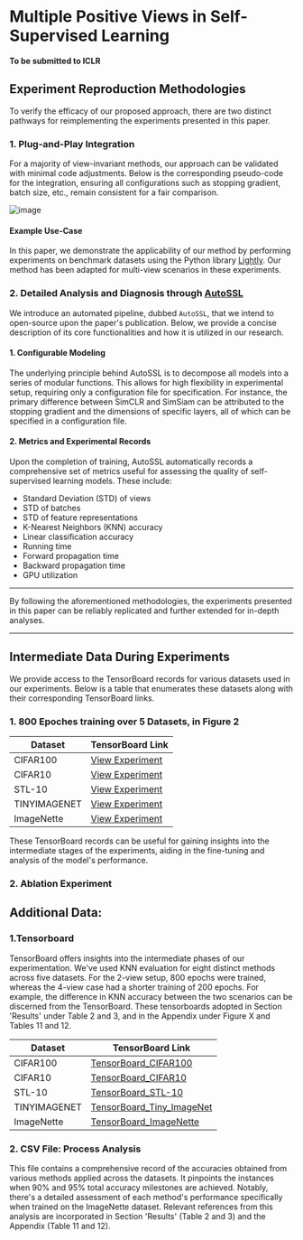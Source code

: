  
# Multiple Positive Views in Self-Supervised Learning
**To be submitted to ICLR**

## Experiment Reproduction Methodologies

To verify the efficacy of our proposed approach, there are two distinct pathways for reimplementing the experiments presented in this paper. 

### 1. Plug-and-Play Integration

For a majority of view-invariant methods, our approach can be validated with minimal code adjustments. Below is the corresponding pseudo-code for the integration, ensuring all configurations such as stopping gradient, batch size, etc., remain consistent for a fair comparison.

![image](https://github.com/px39n/Multiple-Positive-View/assets/53490111/d0121c2e-290c-499a-b7c3-95066552e844)


#### Example Use-Case

In this paper, we demonstrate the applicability of our method by performing experiments on benchmark datasets using the Python library [Lightly](https://docs.lightly.ai/self-supervised-learning/getting_started/benchmarks.html#imagenet). Our method has been adapted for multi-view scenarios in these experiments.

### 2. Detailed Analysis and Diagnosis through [AutoSSL](https://autossl.gitbook.io/)

We introduce an automated pipeline, dubbed `AutoSSL`, that we intend to open-source upon the paper's publication. Below, we provide a concise description of its core functionalities and how it is utilized in our research.

#### 1. Configurable Modeling

The underlying principle behind AutoSSL is to decompose all models into a series of modular functions. This allows for high flexibility in experimental setup, requiring only a configuration file for specification. For instance, the primary difference between SimCLR and SimSiam can be attributed to the stopping gradient and the dimensions of specific layers, all of which can be specified in a configuration file.

#### 2. Metrics and Experimental Records

Upon the completion of training, AutoSSL automatically records a comprehensive set of metrics useful for assessing the quality of self-supervised learning models. These include:

- Standard Deviation (STD) of views
- STD of batches
- STD of feature representations
- K-Nearest Neighbors (KNN) accuracy
- Linear classification accuracy
- Running time
- Forward propagation time
- Backward propagation time
- GPU utilization

---

By following the aforementioned methodologies, the experiments presented in this paper can be reliably replicated and further extended for in-depth analyses.

---


## Intermediate Data During Experiments

We provide access to the TensorBoard records for various datasets used in our experiments. Below is a table that enumerates these datasets along with their corresponding TensorBoard links.


### 1. 800 Epoches training over 5 Datasets, in Figure 2 

| Dataset      | TensorBoard Link |
|--------------|------------------|
| CIFAR100     | [View Experiment](https://tensorboard.dev/experiment/lBWExQayRpKIbuv5d0nA9Q/#scalars) |
| CIFAR10      | [View Experiment](https://tensorboard.dev/experiment/I9NZuY9gSyeyS9qoNksAXg/#scalars)  |
| STL-10       | [View Experiment](https://tensorboard.dev/experiment/j3SdHOk3QzOKKQksXVRxlQ/#scalars)  |
| TINYIMAGENET | [View Experiment](https://tensorboard.dev/experiment/BcdkoHAkR8O1luRVTkULwA/#scalars)  |
| ImageNette   | [View Experiment](https://tensorboard.dev/experiment/hon7xMTqR7W3NIQ4YIlBLg/#scalars)  |

These TensorBoard records can be useful for gaining insights into the intermediate stages of the experiments, aiding in the fine-tuning and analysis of the model's performance.



### 2. Ablation Experiment

## Additional Data:
### 1.Tensorboard
TensorBoard offers insights into the intermediate phases of our experimentation. We've used KNN evaluation for eight distinct methods across five datasets. For the 2-view setup, 800 epochs were trained, whereas the 4-view case had a shorter training of 200 epochs. For example, the difference in KNN accuracy between the two scenarios can be discerned from the TensorBoard. These tensorboards adopted in Section 'Results' under Table 2 and 3, and in the Appendix under Figure X and Tables 11 and 12.

| Dataset      | TensorBoard Link |
|--------------|------------------|
| CIFAR100     | [TensorBoard_CIFAR100](https://tensorboard.dev/experiment/lBWExQayRpKIbuv5d0nA9Q/#scalars) |
| CIFAR10      | [TensorBoard_CIFAR10](https://tensorboard.dev/experiment/I9NZuY9gSyeyS9qoNksAXg/#scalars)  |
| STL-10       | [TensorBoard_STL-10](https://tensorboard.dev/experiment/j3SdHOk3QzOKKQksXVRxlQ/#scalars)  |
| TINYIMAGENET | [TensorBoard_Tiny_ImageNet](https://tensorboard.dev/experiment/BcdkoHAkR8O1luRVTkULwA/#scalars)  |
| ImageNette   | [TensorBoard_ImageNette](https://tensorboard.dev/experiment/hon7xMTqR7W3NIQ4YIlBLg/#scalars)  |

### 2. CSV File: Process Analysis
This file contains a comprehensive record of the accuracies obtained from various methods applied across the datasets. It pinpoints the instances when 90% and 95% total accuracy milestones are achieved. Notably, there's a detailed assessment of each method's performance specifically when trained on the ImageNette dataset. Relevant references from this analysis are incorporated in Section 'Results' (Table 2 and 3) and the Appendix (Table 11 and 12).
